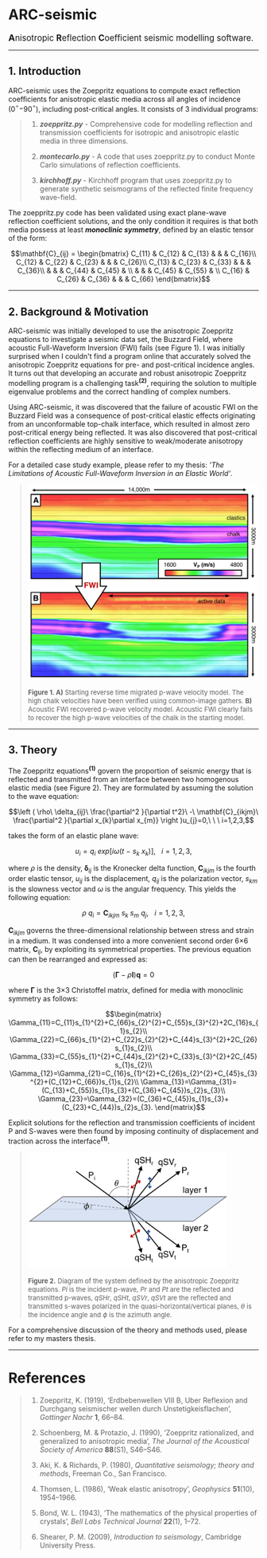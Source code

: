 # ARC-seismic

<span style="font-size:larger;"><b><span style="font-size:large;">A</span></b>nisotropic <b>R</b>eflection <b>C</b>oefficient seismic modelling software.</span>
***

## 1. Introduction

ARC-seismic uses the Zoeppritz equations to compute exact reflection coefficients for anisotropic elastic media across all angles of incidence (0$^{\circ}-$90$^{\circ}$), including post-critical angles. It consists of 3 individual programs:
> 1. **_zoeppritz.py_** - Comprehensive code for modelling reflection and transmission coefficients for isotropic and anisotropic elastic media in three dimensions.
>
> 
> 2. **_montecarlo.py_** - A code that uses zoeppritz.py to conduct Monte Carlo simulations of reflection coefficients.
>
>
> 3. **_kirchhoff.py_** - Kirchhoff program that uses zoeppritz.py to generate synthetic seismograms of the reflected finite frequency wave-field. 

The zoeppritz.py code has been validated using exact plane-wave reflection coefficient solutions, and the only condition it requires is that both media possess at least **_monoclinic symmetry_**, defined by an elastic tensor of the form:

$$\mathbf{C}_{ij} = \begin{bmatrix}
C_{11} & C_{12} & C_{13} &  &  & C_{16}\\ 
C_{12} & C_{22} & C_{23} &  &  & C_{26}\\ 
C_{13} & C_{23} & C_{33} &  &  & C_{36}\\ 
 &  &  & C_{44} & C_{45} & \\ 
 &  &  & C_{45} & C_{55} & \\ 
C_{16} & C_{26} & C_{36} &  &  & C_{66}
\end{bmatrix}$$

***

## 2. Background & Motivation

ARC-seismic was initially developed to use the anisotropic Zoeppritz equations to investigate a seismic data set, the Buzzard Field, where acoustic Full-Waveform Inversion (FWI) fails (see Figure 1). I was initially surprised when I couldn't find a program online that accurately solved the anisotropic Zoeppritz equations for pre- and post-critical incidence angles. It turns out that developing an accurate and robust anisotropic Zoeppritz modelling program is a challenging task$^{\textbf{(2)}}$, requiring the solution to multiple eigenvalue problems and the correct handling of complex numbers. 

Using ARC-seismic, it was discovered that the failure of acoustic FWI on the Buzzard Field was a consequence of post-critical elastic effects originating from an unconformable top-chalk interface, which resulted in almost zero post-critical energy being reflected. It was also discovered that post-critical reflection coefficients are highly sensitive to weak/moderate anisotropy within the reflecting medium of an interface.

For a detailed case study example, please refer to my thesis: *'The Limitations of Acoustic Full-Waveform Inversion in an Elastic World'*.

> <img src="fwi.png" width="600" > 
> 
> <span style="font-size:small;">**Figure 1. A)** Starting reverse time migrated p-wave velocity model. The high chalk velocities have been verified using common-image gathers.  **B)** Acoustic FWI recovered p-wave velocity model. Acoustic FWI clearly fails to recover the high p-wave velocities of the chalk in the starting model.</span>

***

## 3. Theory

The Zoeppritz equations$^{\textbf{(1)}}$ govern the proportion of seismic energy that is reflected and transmitted from an interface between two homogenous elastic media (see Figure 2). They are formulated by assuming the solution to the wave equation: 

$$\left (  \rho\ \delta_{ij}\ \frac{\partial^2 }{\partial t^2}\ -\ \mathbf{C}_{ikjm}\ \frac{\partial^2 }{\partial x_{k}\partial x_{m}} \right )u_{j}=0,\ \ \ i=1,2,3,$$

takes the form of an elastic plane wave:

$$u_{i} = q_{i}\ exp\left [ i\omega\left ( t\ -\ s_{k}\ x_{k} \right ) \right ],\ \ \ i=1,2,3,$$

where $\rho$ is the density, $\mathbf{\delta}_{ij}$ is the Kronecker delta function, $\mathbf{C}_{ikjm}$ is the fourth order elastic tensor, $u_{ij}$ is the displacement, $q_{ij}$ is the polarization vector, $s_{km}$ is the slowness vector and $\omega$ is the angular frequency. This yields the following equation: 

$$\rho\ q_{i} = \mathbf{C}_{ikjm}\ s_{k}\ s_{m}\ q_{j},\ \ \ i=1,2,3,$$

$\mathbf{C}_{ikjm}$ governs the three-dimensional relationship between stress and strain in a medium. It was condensed into a more convenient second order 6$\times$6 matrix, $\mathbf{C}_{ij}$, by exploiting its symmetrical properties. The previous equation can then be rearranged and expressed as:

$$\left ( \mathbf{\Gamma}-\rho \mathbf{I}\right )\mathbf{q} = 0$$

where $\mathbf{\Gamma}$ is the 3$\times$3 Christoffel matrix, defined for media with monoclinic symmetry as follows:

$$\begin{matrix} 
\Gamma_{11}=C_{11}s_{1}^{2}+C_{66}s_{2}^{2}+C_{55}s_{3}^{2}+2C_{16}s_{1}s_{2}\\ 
\Gamma_{22}=C_{66}s_{1}^{2}+C_{22}s_{2}^{2}+C_{44}s_{3}^{2}+2C_{26}s_{1}s_{2}\\ 
\Gamma_{33}=C_{55}s_{1}^{2}+C_{44}s_{2}^{2}+C_{33}s_{3}^{2}+2C_{45}s_{1}s_{2}\\ 
\Gamma_{12}=\Gamma_{21}=C_{16}s_{1}^{2}+C_{26}s_{2}^{2}+C_{45}s_{3}^{2}+(C_{12}+C_{66})s_{1}s_{2}\\ 
\Gamma_{13}=\Gamma_{31}=(C_{13}+C_{55})s_{1}s_{3}+(C_{36}+C_{45})s_{2}s_{3}\\ 
\Gamma_{23}=\Gamma_{32}=(C_{36}+C_{45})s_{1}s_{3}+(C_{23}+C_{44})s_{2}s_{3}.
\end{matrix}$$

Explicit solutions for the reflection and transmission coefficients of incident P and S-waves were then found by imposing continuity of displacement and traction across the interface$^{\textbf{(1)}}$.

> <img src="zoeppritz.png" width="400" > 
> 
> <span style="font-size:small;">**Figure 2.** Diagram of the system defined by the anisotropic Zoeppritz equations. $Pi$ is the incident p-wave, $Pr$ and $Pt$ are the reflected and transmitted p-waves, $qSHr$, $qSHt$, $qSVr$, $qSVt$ are the reflected and transmitted s-waves polarized in the quasi-horizontal/vertical planes, $\theta$ is the incidence angle and $\phi$ is the azimuth angle.</span>

For a comprehensive discussion of the theory and methods used, please refer to my masters thesis.

***

# References
> 1. Zoeppritz, K. (1919), ‘Erdbebenwellen VIII B, Uber Reflexion and Durchgang seismischer wellen durch Unstetigkeisflachen’, *Gottinger Nachr* **1**, 66–84.
> 
>
> 2. Schoenberg, M. & Protazio, J. (1990), ‘Zoeppritz rationalized, and generalized to anisotropic media’, *The Journal of the Acoustical Society of America* **88**(S1), S46–S46.
>
>
> 3. Aki, K. & Richards, P. (1980), *Quantitative seismology; theory and methods*, Freeman Co., San Francisco.
>
>
> 4. Thomsen, L. (1986), ‘Weak elastic anisotropy’, *Geophysics* **51**(10), 1954–1966.
>
>
> 5. Bond, W. L. (1943), ‘The mathematics of the physical properties of crystals’, *Bell Labs Technical Journal* **22**(1), 1–72.
>
>
> 6. Shearer, P. M. (2009), *Introduction to seismology*, Cambridge University Press.